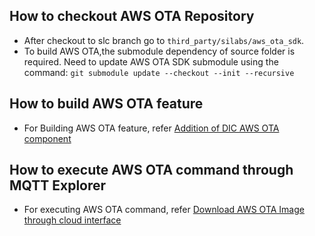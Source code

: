 ## How to checkout AWS OTA Repository
 - After checkout to slc branch go to `third_party/silabs/aws_ota_sdk`.
 - To build AWS OTA,the submodule dependency of source folder is required. Need to update AWS OTA SDK submodule using the command: `git submodule update --checkout --init --recursive`

## How to build AWS OTA feature
 - For Building AWS OTA feature, refer [Addition of DIC AWS OTA component](./../../../docs/silabs/slc/sld253-matter-wifi/build-dic.md) 

## How to execute AWS OTA command through MQTT Explorer 
 - For executing AWS OTA command, refer [Download AWS OTA Image through cloud interface](./../../../docs/silabs/slc/sld253-matter-wifi/dic-wifi.md)